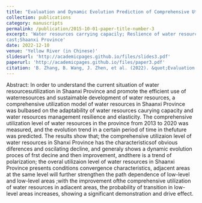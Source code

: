 ```yaml
---
title: "Evaluation and Dynamic Evolution Prediction of Comprehensive Utilization Level of Water Resources in Shaanxi Province"
collection: publications
category: manuscripts
permalink: /publication/2015-10-01-paper-title-number-3
excerpt: 'Water resources carrying capacily; Reslience of water resources management; System adaplaion; Dynamic evolution; Trend fore
cast;Shaanxi Province'
date: 2022-12-10
venue: 'Yellow River (in Chinese)'
slidesurl: 'http://academicpages.github.io/files/slides3.pdf'
paperurl: 'http://academicpages.github.io/files/paper3.pdf'
citation: 'B. Zhang, B. Wang, J. Zhen, et al. (2022). &quot;Evaluation and Dynamic Evolution Prediction of Comprehensive Utilization Level of Water Resources in Shaanxi Province.&quot; <i>Yellow River (in Chinese)</i>. 44(12).'
---
```


Abstract: In order to understand the current situation of water resourcesutilization in Shaanxi Province and promote the efficient use of waterresources and sustaimable development of water resources, a comprehensive utilization model of water resources in Shaanxi Province was bulbased on the adaptability of water resources caurying capacity and water resources management resilience and elasticity. The comprehensive utilization level of water resources in the province from 2013 to 2020 was measured, and the evolution trend in a certain period of time in thefuture was predicted. The results show that; the comprehensive utilizaion level of water resources in Shanxi Province has the characteristicsof obvious diferences and oscilating decline, and generaly shows a dynamic evolution proces of frst decine and then improvement, andthere is a trend of polarization; the overal utilizaion level of water resources in Shaanxi Province presents conditions convergence characteristics, adjacent areas at the same level will further strengthen the path dependence of low-level and low-level areas ;with the improvement ofthe comprehensive utilization of water resources in adiacent areas, the probability of transition in low-level areas increases, showing a significant demonstration and drive effect.